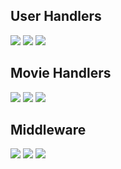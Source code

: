## User Handlers
<img src="images/user/1.jpg"></img>
<img src="images/user/2.jpg"></img>
<img src="images/user/3.jpg"></img>
## Movie Handlers
<img src="images/movie/1.jpg"></img>
<img src="images/movie/2.jpg"></img>
<img src="images/movie/3.jpg"></img>
## Middleware
<img src="images/middleware/1.jpg"></img>
<img src="images/middleware/2.jpg"></img>
<img src="images/middleware/3.jpg"></img>